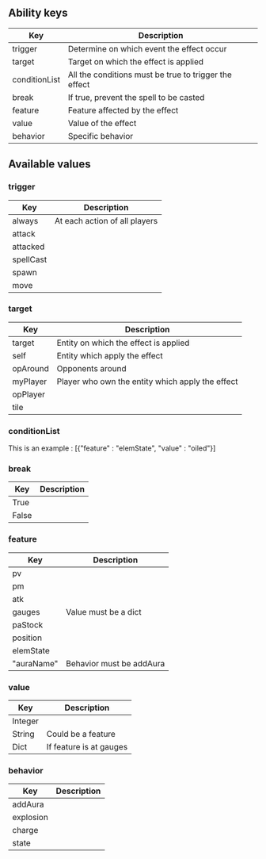 ## Ability keys

| Key | Description |
|-----|-----------------|
| trigger | Determine on which event the effect occur |
| target | Target on which the effect is applied |
| conditionList | All the conditions must be true to trigger the effect |
| break | If true, prevent the spell to be casted |
| feature | Feature affected by the effect |
| value | Value of the effect |
| behavior | Specific behavior |

## Available values

### trigger

| Key | Description |
|-----|-----------------|
| always | At each action of all players |
| attack | |
| attacked | |
| spellCast | |
| spawn | |
| move | |

### target

| Key | Description |
|-----|-----------------|
| target | Entity on which the effect is applied |
| self | Entity which apply the effect |
| opAround | Opponents around |
| myPlayer | Player who own the entity which apply the effect |
| opPlayer |  |
| tile | |

### conditionList

This is an example : [{"feature" : "elemState", "value" : "oiled"}]

### break

| Key | Description |
|-----|-----------------|
| True | |
| False | |

### feature

| Key | Description |
|-----|-----------------|
| pv | |
| pm | |
| atk | |
| gauges | Value must be a dict |
| paStock | |
| position | |
| elemState | |
| "auraName" | Behavior must be addAura |

### value

| Key | Description |
|-----|-----------------|
| Integer | |
| String | Could be a feature |
| Dict | If feature is at gauges |

### behavior

| Key | Description |
|-----|-----------------|
| addAura |  |
| explosion |  |
| charge |  |
| state |  |

